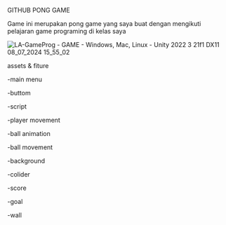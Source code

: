 GITHUB PONG GAME 

Game ini merupakan pong game yang saya buat dengan mengikuti pelajaran game programing di kelas saya


![LA-GameProg - GAME - Windows, Mac, Linux - Unity 2022 3 21f1 _DX11_ 08_07_2024 15_55_02](https://github.com/kei13-beep/LA-GameProg/assets/159219584/eb1a1593-1e62-4418-93a5-b3d0f9f0b7a7)


assets & fiture 

-main menu

-buttom 

-script

-player movement

-ball animation

-ball movement

-background 

-colider

-score 

-goal 

-wall
